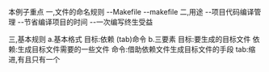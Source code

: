 本例子重点
一,文件的命名规则
--Makefile
--makefile 
二,用途
--项目代码编译管理
--节省编译项目的时间
--一次编写终生受益

三,基本规则
a.基本格式
目标:依赖
(tab)命令
b.三要素
目标:要生成的目标文件
依赖:生成目标文件需要的一些文件
命令:借助依赖文件生成目标文件的手段
tab:缩进,有且只有一个




